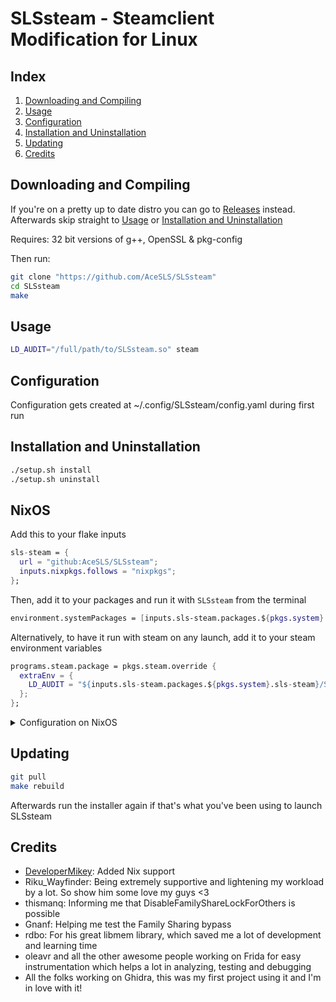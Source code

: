 # **SLSsteam - Steamclient Modification for Linux**

## Index

1. [Downloading and Compiling](#downloading-and-compiling)
2. [Usage](#usage)
3. [Configuration](#configuration)
4. [Installation and Uninstallation](#installation-and-uninstallation)
5. [Updating](#updating)
6. [Credits](#credits)

## Downloading and Compiling

If you're on a pretty up to date distro you can go to
[Releases](https://github.com/AceSLS/SLSsteam/releases) instead.
Afterwards skip straight to [Usage](#usage) or [Installation and Uninstallation](#installation-and-uninstallation)

Requires: 32 bit versions of g++, OpenSSL & pkg-config

Then run:

```bash
git clone "https://github.com/AceSLS/SLSsteam"
cd SLSsteam
make
```

## Usage

```bash
LD_AUDIT="/full/path/to/SLSsteam.so" steam
```

## Configuration

Configuration gets created at ~/.config/SLSsteam/config.yaml during first run

## Installation and Uninstallation

```bash
./setup.sh install
./setup.sh uninstall
```

## NixOS

Add this to your flake inputs

```nix
sls-steam = {
  url = "github:AceSLS/SLSsteam";
  inputs.nixpkgs.follows = "nixpkgs";
};
```

Then, add it to your packages and run it with `SLSsteam` from the terminal

```nix
environment.systemPackages = [inputs.sls-steam.packages.${pkgs.system}.wrapped];
```

Alternatively, to have it run with steam on any launch,
add it to your steam environment variables

```nix
programs.steam.package = pkgs.steam.override {
  extraEnv = {
    LD_AUDIT = "${inputs.sls-steam.packages.${pkgs.system}.sls-steam}/SLSsteam.so";
  };
};
```

<details>
<summary>Configuration on NixOS</summary>

You can configure SLSsteam declaratively using the home-manager module

Add the module to your imports

```nix
imports = [inputs.sls-steam.homeModules.sls-steam];
```

Then configure it through `services.sls-steam.config`. For example:

```nix
services.sls-steam.config = {
  PlayNotOwnedGames = true;
  AdditionalApps = [
    3769130
  ];
};
```

You can find further details in the [definition file](nix-modules/home.nix)

</details>

## Updating

```bash
git pull
make rebuild
```

Afterwards run the installer again if that's what you've been using to launch SLSsteam

## Credits

- [DeveloperMikey](https://github.com/DeveloperMikey): Added Nix support 
- Riku_Wayfinder: Being extremely supportive and lightening my workload by a lot.
  So show him some love my guys <3
- thismanq: Informing me that DisableFamilyShareLockForOthers is possible
- Gnanf: Helping me test the Family Sharing bypass
- rdbo: For his great libmem library, which saved me a
  lot of development and learning time
- oleavr and all the other awesome people working on Frida
  for easy instrumentation which helps a lot in analyzing, testing and debugging
- All the folks working on Ghidra,
  this was my first project using it and I'm in love with it!

